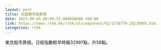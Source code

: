 ```yaml
---
layout: post
title: 日股開市後靠穩
date: 2023-09-05 08:09:52.000000000 +08:00
link: https://news.rthk.hk/rthk/ch/component/k2/1716779-20230905.htm
categories: rthk
---
```


東京股市靠穩。日經指數較早時報32997點，升58點。
